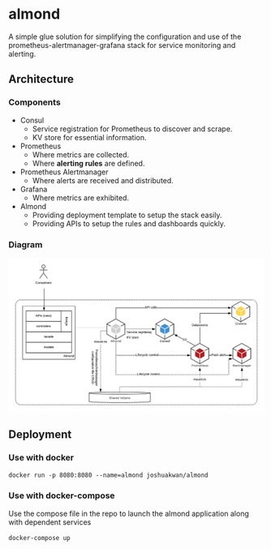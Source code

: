 # almond

A simple glue solution for simplifying the configuration and use of the 
prometheus-alertmanager-grafana stack for service monitoring and alerting.

## Architecture

### Components

* Consul
  * Service registration for Prometheus to discover and scrape.
  * KV store for essential information.
* Prometheus
  * Where metrics are collected.
  * Where __alerting rules__ are defined.
* Prometheus Alertmanager
  * Where alerts are received and distributed.
* Grafana
  * Where metrics are exhibited.
* Almond
  * Providing deployment template to setup the stack easily.
  * Providing APIs to setup the rules and dashboards quickly.

### Diagram 

![arch](docs/images/almond-arch-PoC.png)

## Deployment

### Use with docker
```
docker run -p 8080:8080 --name=almond joshuakwan/almond
```

### Use with docker-compose

Use the compose file in the repo to launch the almond application along with dependent services
```
docker-compose up
```